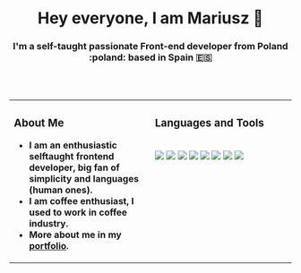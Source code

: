 #    <h1 align="center">Hey everyone, I am Mariusz :wave:</h1>

<h3 align="center">I'm a self-taught passionate Front-end developer from Poland :poland: based in Spain 🇪🇸</h3>
<br />
<br />



<table><tr><td valign="top" width="50%">


### **About Me**


+  **I am an enthusiastic selftaught frontend developer, big fan of simplicity and languages (human ones).**
+  **I am coffee enthusiast,  I used to work in coffee industry.**
+  **More about me in my [portfolio](https://www.mariuszgruszczynski.com/).**
  
</td><td valign="top" width="50%">

<h3> Languages and Tools</h3>
  <br />
  
  <img src="https://img.shields.io/badge/Skill-HTML5-informational?style=flat-square&logo=html5&logoColor=white" />
  <img src="https://img.shields.io/badge/Skill-Css3-informational?style=flat&logo=css3&logoColor=white" />
  <img src="https://img.shields.io/badge/Skill-Sass-informational?style=flat&logo=sass&logoColor=white" />
  <img src="https://img.shields.io/badge/Skill-JavaScript-informational?style=flat&logo=javascript&logoColor=white&color=4AB197" />
  <img src="https://img.shields.io/badge/Skill-VSCode-informational?style=flat&logo=visual-studio-code&logoColor=white" />
  <img src="https://img.shields.io/badge/Skill-Git-informational?style=flat&logo=git&logoColor=white" />
  <img src="https://img.shields.io/badge/Skill-github-informational?style=flat&logo=github&logoColor=white" />
  <img src="https://img.shields.io/badge/Skill-GSAP-informational?style=flat&logo=greensock&logoColor=white" />
  
 </tr></tr></table>







